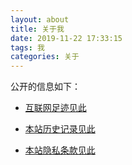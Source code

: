 ```yaml
---
layout: about
title: 关于我
date: 2019-11-22 17:33:15
tags: 我
categories: 关于
---
```


公开的信息如下：

- [互联网足迹见此](https://yeh.sh/)

- [本站历史记录见此](log.html)

- [本站隐私条款见此](privacy.html)